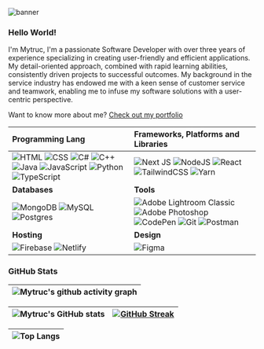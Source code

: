 ![banner](https://user-images.githubusercontent.com/80004058/183111710-1c90741b-4572-42db-ab04-12dede6e9a24.png)

### Hello World! 

I'm Mytruc, I'm a passionate Software Developer with over three years of experience specializing in creating user-friendly and efficient applications. My detail-oriented approach, combined with rapid learning abilities, consistently driven projects to successful outcomes. My background in the service industry has endowed me with a keen sense of customer service and teamwork, enabling me to infuse my software solutions with a user-centric perspective.
<br>

Want to know more about me? [Check out my portfolio]([https://www.abdulfarhan.com](https://mytrucnguyen.dev/))

| Programming Lang | Frameworks, Platforms and Libraries |
| :--- | :--- |
|![HTML](https://img.shields.io/badge/html5-%23E34F26.svg?style=for-the-badge&logo=html5&logoColor=white) ![CSS](https://img.shields.io/badge/CSS-239120?&style=for-the-badge&logo=css3&logoColor=white) ![C#](https://img.shields.io/badge/C%23-239120?style=for-the-badge&logo=c-sharp&logoColor=white) ![C++](https://img.shields.io/badge/C%2B%2B-00599C?style=for-the-badge&logo=c%2B%2B&logoColor=white) ![Java](https://img.shields.io/badge/Java-ED8B00?style=for-the-badge&logo=openjdk&logoColor=white) ![JavaScript](https://img.shields.io/badge/javascript-%23323330.svg?style=for-the-badge&logo=javascript&logoColor=%23F7DF1E) ![Python](https://img.shields.io/badge/python-3670A0?style=for-the-badge&logo=python&logoColor=ffdd54) ![TypeScript](https://img.shields.io/badge/typescript-%23007ACC.svg?style=for-the-badge&logo=typescript&logoColor=white) |![Next JS](https://img.shields.io/badge/Next-black?style=for-the-badge&logo=next.js&logoColor=white) ![NodeJS](https://img.shields.io/badge/node.js-6DA55F?style=for-the-badge&logo=node.js&logoColor=white) ![React](https://img.shields.io/badge/react-%2320232a.svg?style=for-the-badge&logo=react&logoColor=%2361DAFB) ![TailwindCSS](https://img.shields.io/badge/tailwindcss-%2338B2AC.svg?style=for-the-badge&logo=tailwind-css&logoColor=white) ![Yarn](https://img.shields.io/badge/yarn-%232C8EBB.svg?style=for-the-badge&logo=yarn&logoColor=white) |
| **Databases** | **Tools** |
|![MongoDB](https://img.shields.io/badge/MongoDB-%234ea94b.svg?style=for-the-badge&logo=mongodb&logoColor=white) ![MySQL](https://img.shields.io/badge/mysql-%2300f.svg?style=for-the-badge&logo=mysql&logoColor=white) ![Postgres](https://img.shields.io/badge/postgres-%23316192.svg?style=for-the-badge&logo=postgresql&logoColor=white)| ![Adobe Lightroom Classic](https://img.shields.io/badge/Adobe%20Lightroom%20Classic-31A8FF.svg?style=for-the-badge&logo=Adobe%20Lightroom%20Classic&logoColor=white) ![Adobe Photoshop](https://img.shields.io/badge/adobephotoshop-%2331A8FF.svg?style=for-the-badge&logo=adobephotoshop&logoColor=white) ![CodePen](https://img.shields.io/badge/CodePen-white?style=for-the-badge&logo=codepen&logoColor=black) ![Git](https://img.shields.io/badge/git-%23F05033.svg?style=for-the-badge&logo=git&logoColor=white) ![Postman](https://img.shields.io/badge/Postman-FF6C37?style=for-the-badge&logo=postman&logoColor=white) |
| **Hosting** | **Design**|
|![Firebase](https://img.shields.io/badge/firebase-%23039BE5.svg?style=for-the-badge&logo=firebase) ![Netlify](https://img.shields.io/badge/netlify-%23000000.svg?style=for-the-badge&logo=netlify&logoColor=#00C7B7)| ![Figma](https://img.shields.io/badge/figma-%23F24E1E.svg?style=for-the-badge&logo=figma&logoColor=white)|

### GitHub Stats
|   ![Mytruc's github activity graph](https://github-readme-activity-graph.vercel.app/graph?username=mytrucnguyen&theme=rogue)
| :---: |

| ![Mytruc's GitHub stats](https://github-readme-stats.vercel.app/api?username=mytrucnguyen&show_icons=true&theme=city_lights) |  [![GitHub Streak](https://streak-stats.demolab.com?user=mytrucnguyen&theme=city-lights&hide_border=true)](https://git.io/streak-stats)  |
| :---: | :---: |

| ![Top Langs](https://github-readme-stats.vercel.app/api/top-langs/?username=mytrucnguyen&theme=city_lights) |
| :---: |

